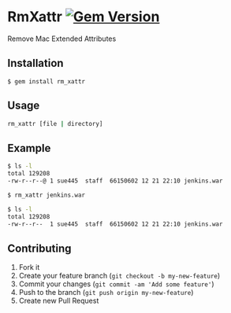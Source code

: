 # RmXattr [![Gem Version](https://badge.fury.io/rb/rm_xattr.png)](http://badge.fury.io/rb/rm_xattr)

Remove Mac Extended Attributes

## Installation

    $ gem install rm_xattr

## Usage
```sh
rm_xattr [file | directory]
```

## Example
```sh
$ ls -l
total 129208
-rw-r--r--@ 1 sue445  staff  66150602 12 21 22:10 jenkins.war

$ rm_xattr jenkins.war

$ ls -l
total 129208
-rw-r--r--  1 sue445  staff  66150602 12 21 22:10 jenkins.war
```

## Contributing

1. Fork it
2. Create your feature branch (`git checkout -b my-new-feature`)
3. Commit your changes (`git commit -am 'Add some feature'`)
4. Push to the branch (`git push origin my-new-feature`)
5. Create new Pull Request

